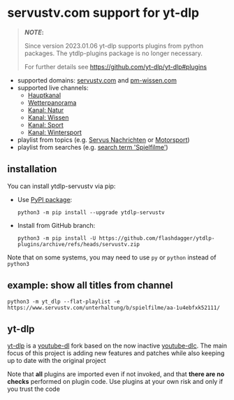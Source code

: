 # servustv.com support for yt-dlp

> **_NOTE_:**  
> 
> Since version 2023.01.06 yt-dlp supports plugins from python packages.
> The ytdlp-plugins package is no longer necessary.
> 
> For further details see https://github.com/yt-dlp/yt-dlp#plugins


* supported domains: [servustv.com](https://servustv.com) and [pm-wissen.com](https://pm-wissen.com)
* supported live channels:
  * [Hauptkanal](https://www.servustv.com/allgemein/p/jetzt-live/119753/) 
  * [Wetterpanorama](https://www.servustv.com/aktuelles/v/aa9bgcvsvf7sq8y4sm14/) 
  * [Kanal: Natur](https://www.servustv.com/natur/k/natur-kanal/269299/)
  * [Kanal: Wissen](https://www.servustv.com/wissen/k/wissen-kanal/269302/)
  * [Kanal: Sport](https://www.servustv.com/sport/k/sport-kanal/269300/)
  * [Kanal: Wintersport](https://www.servustv.com/sport/k/wintersport-kanal/269301/)
* playlist from topics (e.g. [Servus Nachrichten](https://www.servustv.com/aktuelles/b/servus-nachrichten/aa-1y5rjcd1h2111/)
  or [Motorsport](https://www.servustv.com/sport/p/motorsport/325/))
* playlist from searches (e.g. [search term 'Spielfilme\'](https://www.servustv.com/search/spielfilme/))

## installation

You can install ytdlp-servustv via pip:

* Use [PyPI package](https://pypi.org/project/yt-dlp):

  `python3 -m pip install --upgrade ytdlp-servustv`
* Install from GitHub branch:

  `python3 -m pip install -U https://github.com/flashdagger/ytdlp-plugins/archive/refs/heads/servustv.zip`

Note that on some systems, you may need to use `py` or `python` instead of `python3`

## example: show all titles from channel

`python3 -m yt_dlp --flat-playlist -e https://www.servustv.com/unterhaltung/b/spielfilme/aa-1u4ebfxk52111/`

## yt-dlp

[yt-dlp](https://github.com/yt-dlp/yt-dlp) is a [youtube-dl](https://github.com/ytdl-org/youtube-dl) fork based on the now
inactive [youtube-dlc](https://github.com/blackjack4494/yt-dlc). The main focus of this project is adding new features
and patches while also keeping up to date with the original project

Note that **all** plugins are imported even if not invoked, and that **there are no checks** performed on plugin code.
Use plugins at your own risk and only if you trust the code

